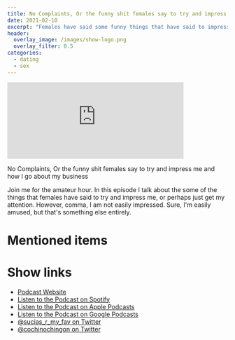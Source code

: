 ```yaml
---
title: No Complaints, Or the funny shit females say to try and impress me and how I go about my business
date: 2021-02-10
excerpt: "Females have said some funny things that have said to impress me."
header:
  overlay_image: /images/show-logo.png
  overlay_filter: 0.5
categories:
  - dating
  - sex
---
```


<iframe src="https://open.spotify.com/embed-podcast/episode/4uu3J2evlnU6odUtxq4nxc" width="80%" height="175" frameborder="0" allowtransparency="true" allow="encrypted-media"></iframe>

No Complaints, Or the funny shit females say to try and impress me and how I go about my business

Join me for the amateur hour. In this episode I talk about the some of the things that females have said to try and impress me, or perhaps just get my attention. However, comma, I am not easily impressed. Sure, I'm easily amused, but that's something else entirely.

# Mentioned items



# Show links

* <i class='fas fa-link'></i> [Podcast Website](https://sucias.xyz)
* <i class='fab fa-spotify'></i> [Listen to the Podcast on Spotify](https://open.spotify.com/show/3XjoipCU3QzeIaQAAQpBdW)
* <i class='fas fa-podcast'></i> [Listen to the Podcast on Apple Podcasts](https://podcasts.apple.com/us/podcast/sucias-are-my-favorite/id1548173787)
* <i class='fab fa-google-play'></i> [Listen to the Podcast on Google Podcasts](https://podcasts.google.com/feed/aHR0cHM6Ly9hbmNob3IuZm0vcy80MjI0YzYzYy9wb2RjYXN0L3Jzcw==)
* <i class='fab fa-twitter'></i> [@sucias_r_my_fav on Twitter](https://twitter.com/sucias_r_my_fav)
* <i class='fab fa-twitter'></i> [@cochinochingon on Twitter](https://twitter.com/cochinochingon)
